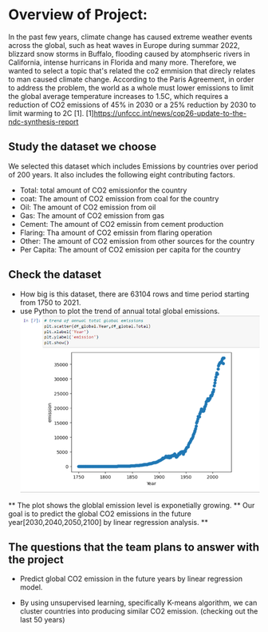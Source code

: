 # Overview of Project: 

In the past few years, climate change has caused extreme weather events across the global, such as heat waves in Europe during summar 2022, blizzard snow storms in Buffalo, flooding caused by atomphseric rivers in California, intense hurricans in Florida and many more. Therefore, we wanted to select a topic that's related the co2 emmision that direcly relates to man caused climate change.  According to the Paris Agreement, in order to address the problem, the world as a whole must lower emissions to limit the global average temperature increases to 1.5C, which requires a reduction of CO2 emissions of 45% in 2030 or a 25% reduction by 2030 to limit warming to 2C [1].
[1]https://unfccc.int/news/cop26-update-to-the-ndc-synthesis-report

## Study the dataset we choose
We selected this dataset which includes Emissions by countries over period of 200 years. 
It also includes the following eight contributing factors.
* Total: total amount of CO2 emissionfor the country 
* coat: The amount of CO2 emission from coal for the country 
* Oil: The amount of CO2 emission from oil
* Gas: The amount of CO2 emission from gas
* Cement: The amount of CO2 emissin from cement production  
* Flaring: Tha amount of CO2 emissin from flaring operation
* Other: The amount of CO2 emission from other sources for the country
* Per Capita: The amount of CO2 emission per capita for the country 
## Check the dataset
* How big is this dataset, there are 63104 rows and time period starting from 1750 to 2021. 
* use Python to plot the trend of annual total global emissions. 
![Anuual total global emissions](https://github.com/kiwidata/Emission-by-Country/blob/violet-huang/first_segment/Trend%20of%20annual%20total%20global%20emissions.PNG)

** The plot shows the globlal emission level is exponetially growing. 
** Our goal is to predict the global CO2 emissions in the future year[2030,2040,2050,2100] by linear regression analysis.
**

## The questions that the team plans to answer with the project 


* Predict global CO2 emission in the future years by linear regression model.


* By using unsupervised learning, specifically K-means algorithm, we can cluster countries into producing similar CO2 emission. (checking out the last 50 years)
 


